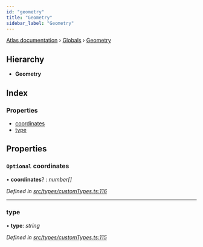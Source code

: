 ```yaml
---
id: "geometry"
title: "Geometry"
sidebar_label: "Geometry"
---
```


[Atlas documentation](../index.md) › [Globals](../globals.md) › [Geometry](geometry.md)

## Hierarchy

* **Geometry**

## Index

### Properties

* [coordinates](geometry.md#optional-coordinates)
* [type](geometry.md#type)

## Properties

### `Optional` coordinates

• **coordinates**? : *number[]*

*Defined in [src/types/customTypes.ts:116](https://github.com/chronark/atlas/blob/25d5919/src/types/customTypes.ts#L116)*

___

###  type

• **type**: *string*

*Defined in [src/types/customTypes.ts:115](https://github.com/chronark/atlas/blob/25d5919/src/types/customTypes.ts#L115)*
